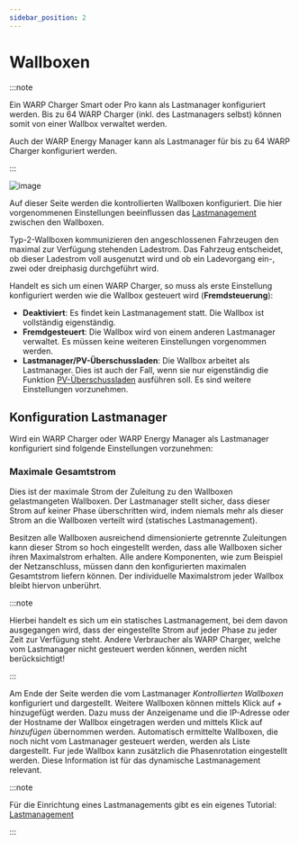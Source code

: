 ```yaml
---
sidebar_position: 2
---
```


# Wallboxen


:::note

Ein WARP Charger Smart oder Pro kann als Lastmanager konfiguriert werden.
Bis zu 64 WARP Charger (inkl. des Lastmanagers selbst) können somit von
einer Wallbox verwaltet werden.

Auch der WARP Energy Manager kann als Lastmanager für bis zu 64 WARP Charger
konfiguriert werden.

:::

![image](/img/webinterface/energy_management/wem2-wallboxes.jpeg)

Auf dieser Seite werden die kontrollierten Wallboxen konfiguriert. Die hier vorgenommenen Einstellungen
beeinflussen das [Lastmanagement](/docs/tutorials/chargemanagement) zwischen den Wallboxen.

Typ-2-Wallboxen kommunizieren den angeschlossenen Fahrzeugen den maximal zur Verfügung stehenden Ladestrom.
Das Fahrzeug entscheidet, ob dieser Ladestrom voll ausgenutzt wird und ob ein Ladevorgang ein-, zwei oder dreiphasig durchgeführt wird.


Handelt es sich um einen WARP Charger, so muss als erste Einstellung konfiguriert werden wie die Wallbox gesteuert wird (**Fremdsteuerung**):

 * **Deaktiviert**: Es findet kein Lastmanagement statt. Die Wallbox ist vollständig eigenständig.
 * **Fremdgesteuert**: Die Wallbox wird von einem anderen Lastmanager verwaltet. Es müssen keine weiteren Einstellungen vorgenommen werden.
 * **Lastmanager/PV-Überschussladen**: Die Wallbox arbeitet als Lastmanager. Dies ist auch der Fall, wenn sie nur eigenständig die Funktion [PV-Überschussladen](/docs/tutorials/pv_excess_charging) ausführen soll. Es sind weitere Einstellungen vorzunehmen.


## Konfiguration Lastmanager

Wird ein WARP Charger oder WARP Energy Manager als Lastmanager konfiguriert sind folgende Einstellungen vorzunehmen:

### Maximale Gesamtstrom

Dies ist der maximale Strom der Zuleitung zu den Wallboxen gelastmangeten Wallboxen. Der
Lastmanager stellt sicher, dass dieser Strom auf keiner Phase überschritten wird, indem niemals mehr als dieser Strom an die Wallboxen verteilt wird (statisches Lastmanagement).

Besitzen alle Wallboxen ausreichend dimensionierte getrennte Zuleitungen kann dieser Strom so hoch eingestellt werden, dass alle Wallboxen sicher ihren Maximalstrom erhalten. Alle andere Komponenten, wie zum Beispiel der Netzanschluss,
müssen dann den konfigurierten maximalen Gesamtstrom liefern können. Der individuelle Maximalstrom jeder Wallbox bleibt hiervon unberührt.


:::note

Hierbei handelt es sich um ein statisches Lastmanagement, bei dem davon ausgegangen wird, dass der eingestellte Strom auf jeder Phase zu jeder Zeit zur Verfügung steht.
Andere Verbraucher als WARP Charger, welche vom Lastmanager nicht gesteuert werden können, werden nicht berücksichtigt!

:::


Am Ende der Seite werden die vom Lastmanager *Kontrollierten Wallboxen* konfiguriert und dargestellt.
Weitere Wallboxen können mittels Klick auf *+* hinzugefügt werden. Dazu muss der Anzeigename und die IP-Adresse oder der Hostname der
Wallbox eingetragen werden und mittels Klick auf *hinzufügen* übernommen werden. Automatisch ermittelte Wallboxen, die noch nicht vom
Lastmanager gesteuert werden, werden als Liste dargestellt. Fur jede Wallbox kann zusätzlich die Phasenrotation eingestellt werden. Diese Information ist für das dynamische Lastmanagement relevant.


:::note

Für die Einrichtung eines Lastmanagements gibt es ein eigenes Tutorial: [Lastmanagement](/docs/tutorials/chargemanagement)

:::
